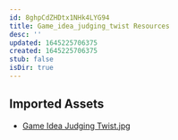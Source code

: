 ```yaml
---
id: 8ghpCdZHDtx1NHk4LYG94
title: Game_idea_judging_twist Resources
desc: ''
updated: 1645225706375
created: 1645225706375
stub: false
isDir: true
---
```

## Imported Assets
- [Game Idea Judging Twist.jpg](/assets/game-idea-judging-twist-h1hyca6V7YU1.jpg)
